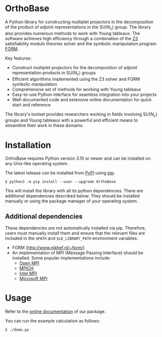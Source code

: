 # OrthoBase

A Python library for constructing multiplet projectors in the decomposition of
the product of adjoint representations in the $\mathrm{SU}(N_c)$ group. The
library also provides numerous methods to work with Young tableaux. The
software achieves high efficiency through a combination of the
[Z3](https://www.microsoft.com/en-us/research/project/z3-3/) satisfiability
modulo theories solver and the symbolic manipulation program
[FORM](https://www.nikhef.nl/~form/).

Key features:
- Construct multiplet projectors for the decomposition of adjoint
representation products in $\mathrm{SU}(N_c)$ groups
- Efficient algorithms implemented using the Z3 solver and FORM symbolic
manipulation
- Comprehensive set of methods for working with Young tableaux
- Easy-to-use Python interface for seamless integration into your projects
- Well-documented code and extensive online documentation for quick start and
reference

The library's toolset provides researchers working in fields involving
$\mathrm{SU}(N_c)$ groups and Young tableaux with a powerful and efficient
means to streamline their work in these domains.

# Installation

OrthoBase requires Python version 3.10 or newer and can be installed on any
Unix-like operating system.

The latest release can be installed from [PyPI] using [pip]:

	$ python3 -m pip install --user --upgrade OrthoBase

This will install the library with all its python dependencies. There are
additional dependencies described below. They should be installed manually or
using the package manager of your operating system.

[pip]: https://pypi.org/project/pip/
[pypi]: https://pypi.org/project/OrthoBase/

## Additional dependencies

These dependencies are not automatically installed via pip. Therefore, users
must manually install them and ensure that the relevant files are included in
the `$PATH` and `$LD_LIBRARY_PATH` environment variables:

- FORM (http://www.nikhef.nl/~form/)
- An implementation of MPI (Message Passing Interface) should be installed.
  Some popular implementations include:
  - [Open MPI](https://www.open-mpi.org/)
  - [MPICH](https://www.mpich.org/)
  - [Intel MPI](https://software.intel.com/en-us/mpi-library)
  - [Microsoft MPI](https://docs.microsoft.com/en-us/message-passing-interface/microsoft-mpi)

# Usage

Refer to the [online documentation](https://orthobase.readthedocs.io) of our package.

You can run the example calculation as follows:

	$ ./demo.py
